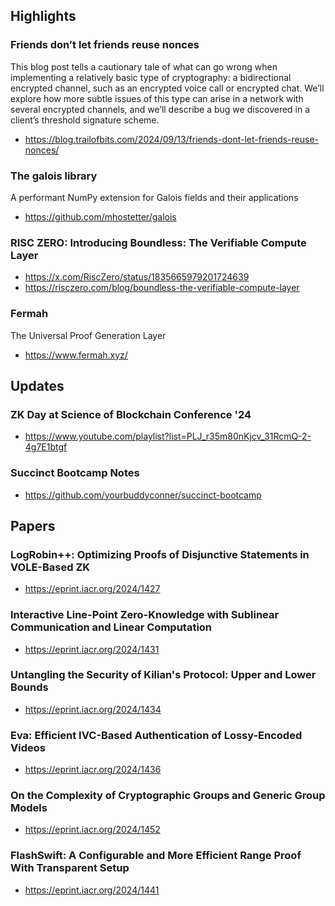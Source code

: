 ## Highlights
### Friends don’t let friends reuse nonces
This blog post tells a cautionary tale of what can go wrong when implementing a relatively basic type of cryptography: a bidirectional encrypted channel, such as an encrypted voice call or encrypted chat. We’ll explore how more subtle issues of this type can arise in a network with several encrypted channels, and we’ll describe a bug we discovered in a client’s threshold signature scheme.
- <https://blog.trailofbits.com/2024/09/13/friends-dont-let-friends-reuse-nonces/>
### The galois library
A performant NumPy extension for Galois fields and their applications
- <https://github.com/mhostetter/galois>
### RISC ZERO: Introducing Boundless: The Verifiable Compute Layer
- <https://x.com/RiscZero/status/1835665979201724639>
- <https://risczero.com/blog/boundless-the-verifiable-compute-layer>
### Fermah
The Universal Proof Generation Layer
- <https://www.fermah.xyz/>

## Updates
### ZK Day at Science of Blockchain Conference '24
- <https://www.youtube.com/playlist?list=PLJ_r35m80nKjcv_31RcmQ-2-4g7E1btgf>

### Succinct Bootcamp Notes
- <https://github.com/yourbuddyconner/succinct-bootcamp>

## Papers
### LogRobin++: Optimizing Proofs of Disjunctive Statements in VOLE-Based ZK
- <https://eprint.iacr.org/2024/1427>
### Interactive Line-Point Zero-Knowledge with Sublinear Communication and Linear Computation
- <https://eprint.iacr.org/2024/1431>
### Untangling the Security of Kilian's Protocol: Upper and Lower Bounds
- <https://eprint.iacr.org/2024/1434>
### Eva: Efficient IVC-Based Authentication of Lossy-Encoded Videos
- <https://eprint.iacr.org/2024/1436>
### On the Complexity of Cryptographic Groups and Generic Group Models
- <https://eprint.iacr.org/2024/1452>
### FlashSwift: A Configurable and More Efficient Range Proof With Transparent Setup
- <https://eprint.iacr.org/2024/1441>

